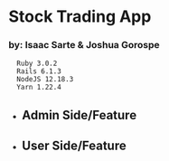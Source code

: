 # Stock Trading App
### by: Isaac Sarte & Joshua Gorospe

```
  Ruby 3.0.2
  Rails 6.1.3
  NodeJS 12.18.3
  Yarn 1.22.4
```

* ## **Admin Side/Feature**

* ## **User Side/Feature**